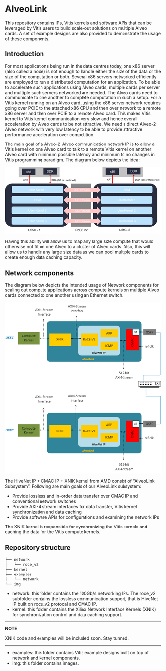 <!---
/*
 * Copyright 2019-2022 Xilinx, Inc.
 *
 * Licensed under the Apache License, Version 2.0 (the "License");
 * you may not use this file except in compliance with the License.
 * You may obtain a copy of the License at
 *
 *     http://www.apache.org/licenses/LICENSE-2.0
 *
 * Unless required by applicable law or agreed to in writing, software
 * distributed under the License is distributed on an "AS IS" BASIS,
 * WITHOUT WARRANTIES OR CONDITIONS OF ANY KIND, either express or implied.
 * See the License for the specific language governing permissions and
 * limitations under the License.
*/
--->
# AlveoLink

This repository contains IPs, Vitis kernels and software APIs that can be leveraged by Vitis users to build scale-out solutions on multiple Alveo cards. A set of example designs are also provided to demonstrate the usage of these components.

## Introduction

For most applications being run in the data centres today, one x86 server (also called a node) is not enough to handle either the size of the data or the size of the computation or both. Several x86 servers networked efficiently are employed to run a distributed computation for an application. To be able to accelerate such applications using Alveo cards, multiple cards per server and multiple such servers networked are needed. The Alveo cards need to communicate to one another to complete computation in such a setup. For a Vitis kernel running on an Alveo card, using the x86 server network requires going over PCIE to the attached x86 CPU and then over network to a remote x86 server and then over PCIE to a remote Alveo card. This makes Vitis kernel to Vitis kernel communication very slow and hence overall acceleration by Alveo cards to be not attractive. We need a direct Alveo-2-Alveo network with very low latency to be able to provide attractive performance acceleration over competition.


The main goal of a Alveo-2-Alveo communication network IP is to allow a Vitis kernel on one Alveo card to talk to a remote Vitis kernel on another Alveo card with minimum possible latency and minimum to no changes in Vitis programming paradigm. The diagram below depicts the idea:

![](./img/alveo_scale_out_system.png)

Having this ability will allow us to map any large size compute that would otherwise not fit on one Alveo to a cluster of Alveo cards. Also, this will allow us to handle any large size data as we can pool multiple cards to create enough data caching capacity.

## Network components

The diagram below depicts the intended usage of Network components for scaling out compute applications across compute kernels on multiple Alveo cards connected to one another using an Ethernet switch. 

![](./img/alveolink_system.png)

The HiveNet IP + CMAC IP + XNIK kernel from AMD consist of “AlveoLink Subsystem”.  Following are main goals of our AlveoLink subsystem:

* Provide lossless and in-order data transfer over CMAC IP and conventional network switches
* Provide AXI-4 stream interfaces for data transfer, Vitis kernel synchronization and data caching
* Provide software APIs for configurations and examining the network IPs

The XNIK kernel is responsible for synchronizing the Vitis kernels and caching the data for the Vitis compute kernels.

## Repository structure

~~~
├── network
│   └── roce_v2
├── kernel
├── examples
|   └── network 
└── img
~~~

* network: this folder contains the 100Gb/s networking IPs. The roce_v2 subfolder contains the lossless communication support, that is HiveNet IP built on roce_v2 protocal and CMAC IP.
* kernel: this folder contains the Xilinx Network Interface Kernels (XNIK) for synchronization control and data caching support. 
---
**NOTE**

XNIK code and examples will be included soon. Stay tunned.

---
* examples: this folder contains Vitis example designs built on top of network and kernel components.
* img: this folder contains images.


